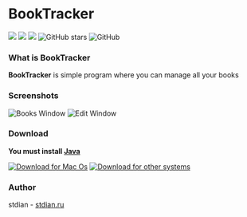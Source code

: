 
# BookTracker

[![](https://img.shields.io/badge/NameLess-Corporation-green)](https://github.com/NameLessCorporation) [![](https://img.shields.io/discord/416940275223625738?color=yellow)](https://discord.gg/tfanwYd) [![](https://img.shields.io/badge/VK-group-blue)](https://vk.com/progfa) ![GitHub stars](https://img.shields.io/github/stars/stdian/BookTracker?color=red) ![GitHub](https://img.shields.io/github/license/stdian/BookTracker?color=orange)


### What is BookTracker

**BookTracker** is simple program where you can manage all your books

### Screenshots

![Books Window](https://inigglys.sirv.com/GitHub/BookTracker/screen1.png)
![Edit Window](https://inigglys.sirv.com/GitHub/BookTracker/screen2.png)

### Download

**You must install [Java](https://www.java.com/en/download/)**

[![Download for Mac Os](https://inigglys.sirv.com/GitHub/BookTracker/apple.png)](https://cloud.mail.ru/public/3jeh/uqjLsDsr1)
[![Download for other systems](https://inigglys.sirv.com/GitHub/BookTracker/java.png)](https://cloud.mail.ru/public/3n1q/35rKh36hF)

### Author

stdian - [stdian.ru](http://stdian.ru)
